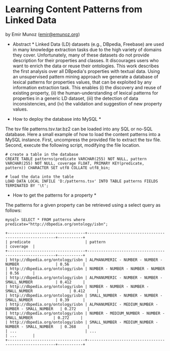 Learning Content Patterns from Linked Data
==========================================

by Emir Munoz (emir@emunoz.org)

* Abstract *
Linked Data (LD) datasets (e.g., DBpedia, Freebase) are used in many knowledge extraction tasks due to the high variety of domains they cover. 
Unfortunately, many of these datasets do not provide description for their properties and classes. It discourages users who want to enrich the data 
or reuse their ontologies. This work describes the first analysis over all DBpedia's properties with textual data. Using an unsupervised pattern 
mining approach we generate a database of lexical patterns for properties values, that can be exploited by any information extraction task. This 
enables (i) the discovery and reuse of existing property, (ii) the human-understanding of  lexical patterns for properties in a generic LD dataset, 
(iii) the detection of data inconsistencies, and (iv) the validation and suggestion of new property values.

* How to deploy the database into MySQL *

The tsv file patterns.tsv.tar.bz2 can be loaded into any SQL or no-SQL database. Here a small example of how to load the content patterns into a MySQL instance.
First, uncompress the provided file to extract the tsv file. Second, execute the following script, modifying the file location.

	# create a table in the database
	CREATE TABLE patterns(predicate VARCHAR(255) NOT NULL, pattern VARCHAR(255) NOT NULL, coverage FLOAT, PRIMARY KEY(predicate, pattern)) CHARACTER SET utf8 COLLATE utf8_bin;
	
	# load the data into the table
	LOAD DATA LOCAL INFILE 'D:/patterns.tsv' INTO TABLE patterns FIELDS TERMINATED BY '\t';
	
	
* How to get the patterns for a property *

The patterns for a given property can be retrieved using a select query as follows:

	mysql> SELECT * FROM patterns where predicate="http://dbpedia.org/ontology/isbn";
	
	+----------------------------------+--------------------------------------------------------+-----------+
	| predicate      				   | pattern												| coverage 	|
	+----------------------------------+--------------------------------------------------------+-----------+
	| http://dbpedia.org/ontology/isbn | ALPHANUMERIC - NUMBER - NUMBER - NUMBER				| 0.56	   	|
	| http://dbpedia.org/ontology/isbn | NUMBER - NUMBER - NUMBER - NUMBER						| 0.56		|
	| http://dbpedia.org/ontology/isbn | ALPHANUMERIC - NUMBER - NUMBER - SMALL_NUMBER			| 0.412		|
	| http://dbpedia.org/ontology/isbn | NUMBER - NUMBER - NUMBER - SMALL_NUMBER				| 0.412		|
	| http://dbpedia.org/ontology/isbn | SMALL_NUMBER - NUMBER - NUMBER - SMALL_NUMBER			| 0.39		|
	| http://dbpedia.org/ontology/isbn | ALPHANUMERIC - MEDIUM_NUMBER - NUMBER - SMALL_NUMBER	| 0.272		|
	| http://dbpedia.org/ontology/isbn | NUMBER - MEDIUM_NUMBER - NUMBER - SMALL_NUMBER			| 0.272		|
	| http://dbpedia.org/ontology/isbn | SMALL_NUMBER - MEDIUM_NUMBER - NUMBER - SMALL_NUMBER	| 0.268		|
	| ...							   | ...													| ...		|
	+----------------------------------+--------------------------------------------------------+-----------+


